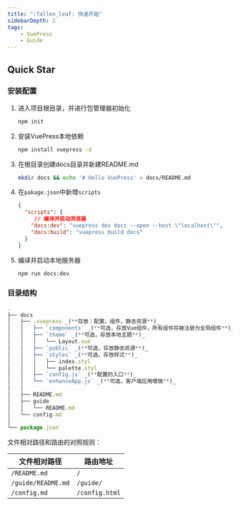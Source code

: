 ```yaml
---
title: ":fallen_leaf: 快速开始"
sidebarDepth: 2
tags: 
    - VuePress
    - Guide
---
```


## Quick Star

### 安装配置

1. 进入项目根目录，并进行包管理器初始化

   ```bash
   npm init
   ```

2. 安装VuePress本地依赖

   ```bash
   npm install vuepress -d
   ```

3. 在根目录创建docs目录并新建README.md

   ```bash
   mkdir docs && echo '# Hello VuePress' > docs/README.md
   ```

4. 在`pakage.json`中新增`scripts`

   ```json
   {
     "scripts": {
        // 编译并启动浏览器
       "docs:dev": "vuepress dev docs --open --host \"localhost\"",
       "docs:build": "vuepress build docs"                     
     }
   }
   ```

5. 编译并启动本地服务器

   ```bash
   npm run docs:dev
   ```

### 目录结构

```js
.
├── docs
│   ├── .vuepress _(**存放：配置，组件，静态资源**)_
│   │   ├── `components` _(**可选，存放Vue组件，所有组件将被注册为全局组件**)_
│   │   ├── `theme` _(**可选，存放本地主题**)_
│   │   │   └── Layout.vue
│   │   ├── `public` _(**可选，存放静态资源**)_
│   │   ├── `styles` _(**可选，存放样式**)_
│   │   │   ├── index.styl
│   │   │   └── palette.styl
│   │   ├── `config.js` _(**配置的入口**)_
│   │   └── `enhanceApp.js` _(**可选，客户端应用增强**)_
│   │ 
│   ├── README.md
│   ├── guide
│   │   └── README.md
│   └── config.md
│ 
└── package.json
```

文件相对路径和路由的对照规则：

| 文件相对路径       | 路由地址       |
| ------------------ | -------------- |
| `/README.md`       | `/`            |
| `/guide/README.md` | `/guide/`      |
| `/config.md`       | `/config.html` |
